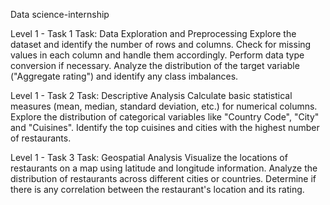 Data science-internship

Level 1 - Task 1
Task: Data Exploration and Preprocessing
Explore the dataset and identify the number of rows and columns. 
Check for missing values in each column and handle them accordingly.
Perform data type conversion if necessary. 
Analyze the distribution of the target variable ("Aggregate rating") and identify any class imbalances.

Level 1 - Task 2
Task: Descriptive Analysis
Calculate basic statistical measures (mean, median, standard deviation, etc.) for numerical columns.
Explore the distribution of categorical variables like "Country Code", "City" and "Cuisines".
Identify the top cuisines and cities with the highest number of restaurants.

Level 1 - Task 3
Task: Geospatial Analysis
Visualize the locations of restaurants on a map using latitude and longitude information.
Analyze the distribution of restaurants across different cities or countries.
Determine if there is any correlation between the restaurant's location and its rating.
